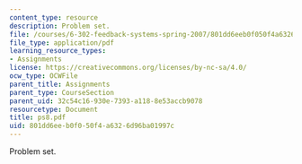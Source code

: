 ```yaml
---
content_type: resource
description: Problem set.
file: /courses/6-302-feedback-systems-spring-2007/801dd6eeb0f050f4a6326d96ba01997c_ps8.pdf
file_type: application/pdf
learning_resource_types:
- Assignments
license: https://creativecommons.org/licenses/by-nc-sa/4.0/
ocw_type: OCWFile
parent_title: Assignments
parent_type: CourseSection
parent_uid: 32c54c16-930e-7393-a118-8e53accb9078
resourcetype: Document
title: ps8.pdf
uid: 801dd6ee-b0f0-50f4-a632-6d96ba01997c
---
```

Problem set.